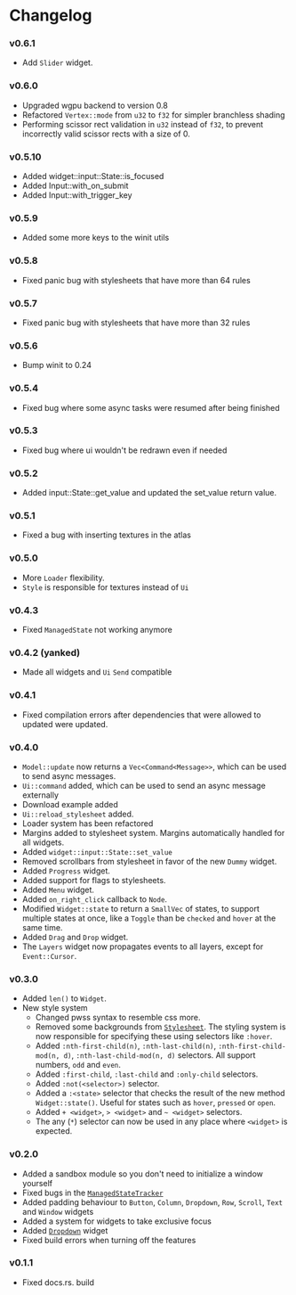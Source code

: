 # Changelog

### v0.6.1
- Add `Slider` widget.

### v0.6.0
- Upgraded wgpu backend to version 0.8
- Refactored `Vertex::mode` from `u32` to `f32` for simpler branchless shading
- Performing scissor rect validation in `u32` instead of `f32`, 
  to prevent incorrectly valid scissor rects with a size of 0.

### v0.5.10
- Added widget::input::State::is_focused
- Added Input::with_on_submit
- Added Input::with_trigger_key

### v0.5.9
- Added some more keys to the winit utils

### v0.5.8
- Fixed panic bug with stylesheets that have more than 64 rules

### v0.5.7
- Fixed panic bug with stylesheets that have more than 32 rules

### v0.5.6
- Bump winit to 0.24

### v0.5.4
- Fixed bug where some async tasks were resumed after being finished

### v0.5.3
- Fixed bug where ui wouldn't be redrawn even if needed

### v0.5.2
- Added input::State::get_value and updated the set_value return value.

### v0.5.1
- Fixed a bug with inserting textures in the atlas

### v0.5.0
- More `Loader` flexibility.
- `Style` is responsible for textures instead of `Ui`

### v0.4.3
- Fixed `ManagedState` not working anymore

### v0.4.2 (yanked)
- Made all widgets and `Ui` `Send` compatible

### v0.4.1
- Fixed compilation errors after dependencies that were allowed to updated were updated.

### v0.4.0
- `Model::update` now returns a `Vec<Command<Message>>`, which can be used to send async messages.
- `Ui::command` added, which can be used to send an async message externally
- Download example added
- `Ui::reload_stylesheet` added.
- Loader system has been refactored
- Margins added to stylesheet system. Margins automatically handled for all widgets.
- Added `widget::input::State::set_value`
- Removed scrollbars from stylesheet in favor of the new `Dummy` widget.
- Added `Progress` widget.
- Added support for flags to stylesheets.
- Added `Menu` widget.
- Added `on_right_click` callback to `Node`.
- Modified `Widget::state` to return a `SmallVec` of states, to support multiple states at once, 
like a `Toggle` than be `checked` and `hover` at the same time.
- Added `Drag` and `Drop` widget.
- The `Layers` widget now propagates events to all layers, except for `Event::Cursor`.

 ### v0.3.0
- Added `len()` to `Widget`.
- New style system
    - Changed pwss syntax to resemble css more.
    - Removed some backgrounds from [`Stylesheet`](src/stylesheet/mod.rs).
    The styling system is now responsible for specifying these using selectors like `:hover`.
    - Added `:nth-first-child(n)`, `:nth-last-child(n)`, `:nth-first-child-mod(n, d)`, 
    `:nth-last-child-mod(n, d)` selectors. All support numbers, `odd` and `even`.
    - Added `:first-child`, `:last-child` and `:only-child` selectors.
    - Added `:not(<selector>)` selector.
    - Added a `:<state>` selector that checks the result of the new method `Widget::state()`.
    Useful for states such as `hover`, `pressed` or `open`.
    - Added `+ <widget>`, `> <widget>` and `~ <widget>` selectors.
    - The any (`*`) selector can now be used in any place where `<widget>` is expected.  

 ### v0.2.0
- Added a sandbox module so you don't need to initialize a window yourself
- Fixed bugs in the [`ManagedStateTracker`](src/tracker.rs)
- Added padding behaviour to `Button`, `Column`, `Dropdown`, `Row`, `Scroll`, `Text` and `Window` widgets
- Added a system for widgets to take exclusive focus
- Added [`Dropdown`](src/widget/dropdown.rs) widget
- Fixed build errors when turning off the features

 ### v0.1.1
- Fixed docs.rs. build